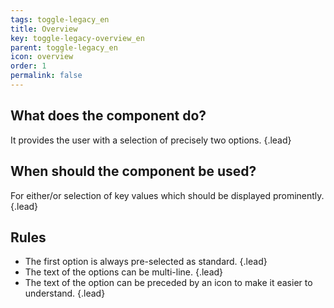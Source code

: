 ```yaml
---
tags: toggle-legacy_en
title: Overview
key: toggle-legacy-overview_en
parent: toggle-legacy_en
icon: overview
order: 1
permalink: false  
---
```


## What does the component do?
It provides the user with a selection of precisely two options. {.lead}

## When should the component be used?
For either/or selection of key values which should be displayed prominently. {.lead}

## Rules
* The first option is always pre-selected as standard. {.lead}
* The text of the options can be multi-line. {.lead}
* The text of the option can be preceded by an icon to make it easier to understand. {.lead}